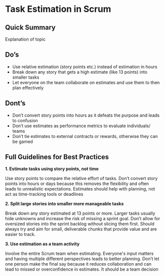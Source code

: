 # Task Estimation in Scrum

## Quick Summary

Explanation of topic

## Do’s
- Use relative estimation (story points etc.) instead of estimation in hours
- Break down any story that gets a high estimate (like 13 points) into smaller tasks
- Let everyone on the team collaborate on estimates and use them to then plan effectively

## Dont’s
- Don’t convert story points into hours as it defeats the purpose and leads to confusion
- Don’t use estimates as performance metrics to evaluate individuals/ teams
- Don’t tie estimates to external contracts or rewards, otherwise they can be gamed

## Full Guidelines for Best Practices

**1. Estimate tasks using story points, not time**

Use story points to compare the relative effort of tasks. Don’t convert story points into hours or days because this removes the flexibility and often leads to unrealistic expectations. Estimates should help with planning, not act as time-tracking tools or deadlines

**2. Split large stories into smaller more manageable tasks**

Break down any story estimated at 13 points or more. Larger tasks usually hide unknowns and increase the risk of missing a sprint goal. Don’t allow for oversized stories into the sprint backlog without slicing them first. Should always try and aim for small, deliverable chunks that provide value and are easier to track.

**3. Use estimation as a team activity**

Involve the entire Scrum team when estimating. Everyone's input matters and having multiple different perspectives leads to better planning. Don’t let one person make the final say because it reduces collaboration and can lead to missed or overconfidence in estimates. It should be a team decision



